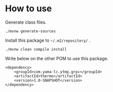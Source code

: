 # How to use
Generate class files.
```
./mvnw generate-sources
```
Install this package to `~/.m2/repository/` .
```
./mvnw clean compile install
```
Write below on the other POM to use this package.
```
<dependency>
    <groupId>com.yama-lc.ytmp.grpc</groupId>
    <artifactId>thermo</artifactId>
    <version>1.0-SNAPSHOT</version>
</dependency>
```